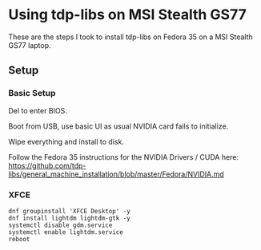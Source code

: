 # Using tdp-libs on MSI Stealth GS77
These are the steps I took to install tdp-libs on Fedora 35 on a MSI Stealth GS77 laptop.

## Setup
### Basic Setup
Del to enter BIOS.

Boot from USB, use basic UI as usual NVIDIA card fails to initialize.

Wipe everything and install to disk.

Follow the Fedora 35 instructions for the NVIDIA Drivers / CUDA here:
https://github.com/tdp-libs/general_machine_installation/blob/master/Fedora/NVIDIA.md

### XFCE
```
dnf groupinstall 'XFCE Desktop' -y
dnf install lightdm lightdm-gtk -y
systemctl disable gdm.service
systemctl enable lightdm.service
reboot

```

